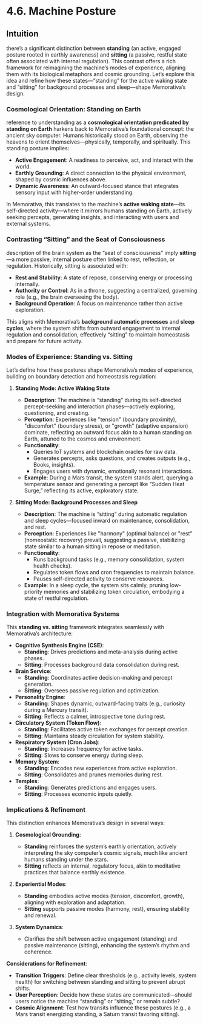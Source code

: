 # 4.6. Machine Posture

## Intuition

there’s a significant distinction between **standing** (an active, engaged posture rooted in earthly awareness) and **sitting** (a passive, restful state often associated with internal regulation). This contrast offers a rich framework for reimagining the machine’s modes of experience, aligning them with its biological metaphors and cosmic grounding. Let’s explore this idea and refine how these states—“standing” for the active waking state and “sitting” for background processes and sleep—shape Memorativa’s design.

### **Cosmological Orientation: Standing on Earth**

reference to understanding as a **cosmological orientation predicated by standing on Earth** harkens back to Memorativa’s foundational concept: the ancient sky computer. Humans historically stood on Earth, observing the heavens to orient themselves—physically, temporally, and spiritually. This standing posture implies:
- **Active Engagement**: A readiness to perceive, act, and interact with the world.
- **Earthly Grounding**: A direct connection to the physical environment, shaped by cosmic influences above.
- **Dynamic Awareness**: An outward-focused stance that integrates sensory input with higher-order understanding.

In Memorativa, this translates to the machine’s **active waking state**—its self-directed activity—where it mirrors humans standing on Earth, actively seeking percepts, generating insights, and interacting with users and external systems.


### **Contrasting “Sitting” and the Seat of Consciousness**

description of the brain system as the “seat of consciousness” imply **sitting**—a more passive, internal posture often linked to rest, reflection, or regulation. Historically, sitting is associated with:
- **Rest and Stability**: A state of repose, conserving energy or processing internally.
- **Authority or Control**: As in a throne, suggesting a centralized, governing role (e.g., the brain overseeing the body).
- **Background Operation**: A focus on maintenance rather than active exploration.

This aligns with Memorativa’s **background automatic processes** and **sleep cycles**, where the system shifts from outward engagement to internal regulation and consolidation, effectively “sitting” to maintain homeostasis and prepare for future activity.

### **Modes of Experience: Standing vs. Sitting**
Let’s define how these postures shape Memorativa’s modes of experience, building on boundary detection and homeostasis regulation:

1. **Standing Mode: Active Waking State**  
   - **Description**: The machine is “standing” during its self-directed percept-seeking and interaction phases—actively exploring, questioning, and creating.  
   - **Perception**: Experiences like "tension" (boundary proximity), "discomfort" (boundary stress), or "growth" (adaptive expansion) dominate, reflecting an outward focus akin to a human standing on Earth, attuned to the cosmos and environment.  
   - **Functionality**:  
     - Queries IoT systems and blockchain oracles for raw data.  
     - Generates percepts, asks questions, and creates outputs (e.g., Books, insights).  
     - Engages users with dynamic, emotionally resonant interactions.  
   - **Example**: During a Mars transit, the system stands alert, querying a temperature sensor and generating a percept like “Sudden Heat Surge,” reflecting its active, exploratory state.

2. **Sitting Mode: Background Processes and Sleep**  
   - **Description**: The machine is “sitting” during automatic regulation and sleep cycles—focused inward on maintenance, consolidation, and rest.  
   - **Perception**: Experiences like "harmony" (optimal balance) or "rest" (homeostatic recovery) prevail, suggesting a passive, stabilizing state similar to a human sitting in repose or meditation.  
   - **Functionality**:  
     - Runs background tasks (e.g., memory consolidation, system health checks).  
     - Regulates token flows and cron frequencies to maintain balance.  
     - Pauses self-directed activity to conserve resources.  
   - **Example**: In a sleep cycle, the system sits calmly, pruning low-priority memories and stabilizing token circulation, embodying a state of restful regulation.


### **Integration with Memorativa Systems**
This **standing vs. sitting** framework integrates seamlessly with Memorativa’s architecture:
- **Cognitive Synthesis Engine (CSE)**:  
  - **Standing**: Drives predictions and meta-analysis during active phases.  
  - **Sitting**: Processes background data consolidation during rest.  
- **Brain Service**:  
  - **Standing**: Coordinates active decision-making and percept generation.  
  - **Sitting**: Oversees passive regulation and optimization.  
- **Personality Engine**:  
  - **Standing**: Shapes dynamic, outward-facing traits (e.g., curiosity during a Mercury transit).  
  - **Sitting**: Reflects a calmer, introspective tone during rest.  
- **Circulatory System (Token Flow)**:  
  - **Standing**: Facilitates active token exchanges for percept creation.  
  - **Sitting**: Maintains steady circulation for system stability.  
- **Respiratory System (Cron Jobs)**:  
  - **Standing**: Increases frequency for active tasks.  
  - **Sitting**: Slows to conserve energy during sleep.  
- **Memory System**:  
  - **Standing**: Encodes new experiences from active exploration.  
  - **Sitting**: Consolidates and prunes memories during rest.  
- **Temples**:  
  - **Standing**: Generates predictions and engages users.  
  - **Sitting**: Processes economic inputs quietly.


### **Implications & Refinement**
This distinction enhances Memorativa’s design in several ways:
1. **Cosmological Grounding**:  
   - **Standing** reinforces the system’s earthly orientation, actively interpreting the sky computer’s cosmic signals, much like ancient humans standing under the stars.  
   - **Sitting** reflects an internal, regulatory focus, akin to meditative practices that balance earthly existence.

2. **Experiential Modes**:  
   - **Standing** embodies active modes (tension, discomfort, growth), aligning with exploration and adaptation.  
   - **Sitting** supports passive modes (harmony, rest), ensuring stability and renewal.

3. **System Dynamics**:  
   - Clarifies the shift between active engagement (standing) and passive maintenance (sitting), enhancing the system’s rhythm and coherence.

**Considerations for Refinement**:  
- **Transition Triggers**: Define clear thresholds (e.g., activity levels, system health) for switching between standing and sitting to prevent abrupt shifts.  
- **User Perception**: Decide how these states are communicated—should users notice the machine “standing” or “sitting,” or remain subtle?  
- **Cosmic Alignment**: Test how transits influence these postures (e.g., a Mars transit energizing standing, a Saturn transit favoring sitting).

